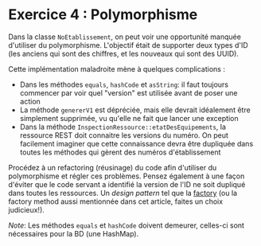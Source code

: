 # Exercice 4 : Polymorphisme

Dans la classe `NoEtablissement`, on peut voir une opportunité manquée d'utiliser du polymorphisme. L'objectif était de
supporter deux types d'ID (les anciens qui sont des chiffres, et les nouveaux qui sont des UUID).

Cette implémentation maladroite mène à quelques complications :

- Dans les méthodes `equals`, `hashCode` et `asString`: il faut toujours commencer par voir quel "version" est utilisée
  avant de poser une action
- La méthode `genererV1` est dépréciée, mais elle devrait idéalement être simplement supprimée, vu qu'elle ne fait
  que lancer une exception
- Dans la méthode `InspectionRessource::etatDesEquipements`, la ressource REST doit connaitre les versions du numéro. On peut
  facilement imaginer que cette connaissance devra être dupliquée dans toutes les méthodes qui gèrent des numéros
  d'établissement

Procédez à un refactoring (réusinage) du code afin d'utiliser du polymorphisme et régler ces problèmes. Pensez également
à une façon d'éviter que le code servant a identifié la version de l'ID ne soit dupliqué dans toutes les ressources. Un
_design pattern_ tel que la [factory](https://www.baeldung.com/java-factory-pattern) (ou la factory method aussi
mentionnée dans cet article, faites un choix judicieux!).

_Note_: Les méthodes `equals` et `hashCode` doivent demeurer, celles-ci sont nécessaires pour la BD (une HashMap).

